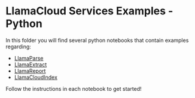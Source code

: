 # LlamaCloud Services Examples - Python

In this folder you will find several python notebooks that contain examples regarding:

- [LlamaParse](./parse/)
- [LlamaExtract](./extract/)
- [LlamaReport](./report/)
- [LlamaCloudIndex](./index/)

Follow the instructions in each notebook to get started!
